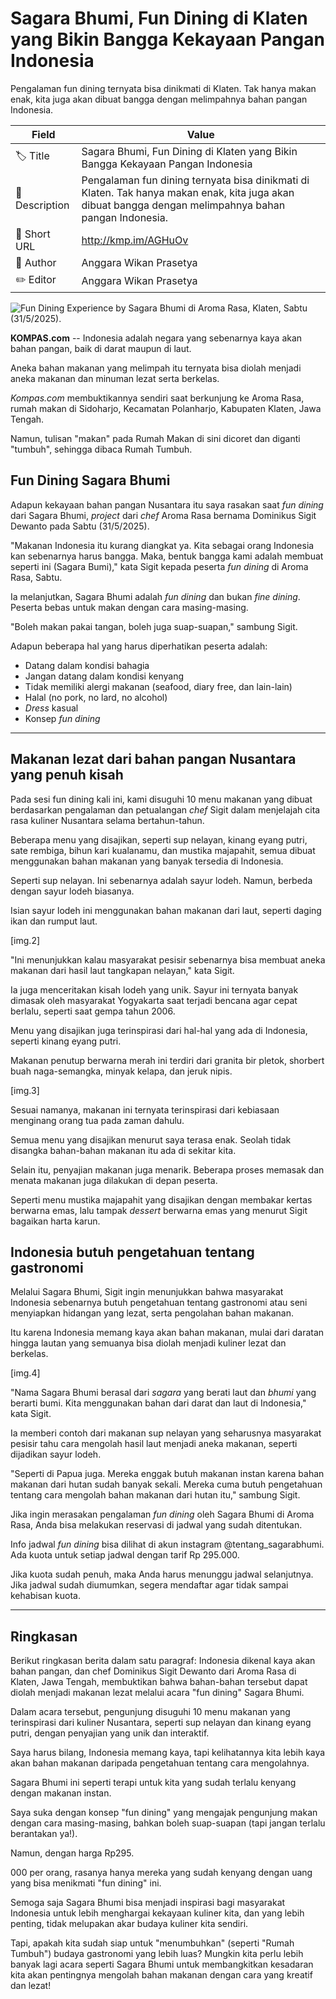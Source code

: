 # Sagara Bhumi, Fun Dining di Klaten yang Bikin Bangga Kekayaan Pangan Indonesia

Pengalaman fun dining ternyata bisa dinikmati di Klaten. Tak hanya makan enak, kita juga akan dibuat bangga dengan melimpahnya bahan pangan Indonesia.

| Field         | Value                                                       |
|---------------|-------------------------------------------------------------|
| 🏷️ Title       | Sagara Bhumi, Fun Dining di Klaten yang Bikin Bangga Kekayaan Pangan Indonesia |
| 📝 Description | Pengalaman fun dining ternyata bisa dinikmati di Klaten. Tak hanya makan enak, kita juga akan dibuat bangga dengan melimpahnya bahan pangan Indonesia. |
| 🔗 Short URL   | http://kmp.im/AGHuOv |
| 👤 Author      | Anggara Wikan Prasetya |
| ✏️ Editor      | Anggara Wikan Prasetya |

![Fun Dining Experience by Sagara Bhumi di Aroma Rasa, Klaten, Sabtu (31/5/2025).](https://asset.kompas.com/crops/zuJaNpS0Cd6YZneDzRVBLBoClQU=/0x0:1800x1200/750x500/data/photo/2025/06/16/684f9fe97a68a.jpg)

**KOMPAS.com** -- Indonesia adalah negara yang sebenarnya kaya akan bahan pangan, baik di darat maupun di laut.

Aneka bahan makanan yang melimpah itu ternyata bisa diolah menjadi aneka makanan dan minuman lezat serta berkelas.

*Kompas.com* membuktikannya sendiri saat berkunjung ke Aroma Rasa, rumah makan di Sidoharjo, Kecamatan Polanharjo, Kabupaten Klaten, Jawa Tengah.

Namun, tulisan "makan" pada Rumah Makan di sini dicoret dan diganti "tumbuh", sehingga dibaca Rumah Tumbuh.

## Fun Dining Sagara Bhumi

Adapun kekayaan bahan pangan Nusantara itu saya rasakan saat *fun dining* dari Sagara Bhumi, *project* dari *chef* Aroma Rasa bernama Dominikus Sigit Dewanto pada Sabtu (31/5/2025).

"Makanan Indonesia itu kurang diangkat ya. Kita sebagai orang Indonesia kan sebenarnya harus bangga. Maka, bentuk bangga kami adalah membuat seperti ini (Sagara Bumi)," kata Sigit kepada peserta *fun dining* di Aroma Rasa, Sabtu.

Ia melanjutkan, Sagara Bhumi adalah *fun dining* dan bukan *fine dining*. Peserta bebas untuk makan dengan cara masing-masing.

"Boleh makan pakai tangan, boleh juga suap-suapan," sambung Sigit.

Adapun beberapa hal yang harus diperhatikan peserta adalah:

- Datang dalam kondisi bahagia
- Jangan datang dalam kondisi kenyang
- Tidak memiliki alergi makanan (seafood, diary free, dan lain-lain)
- Halal (no pork, no lard, no alcohol)
- *Dress* kasual
- Konsep *fun dining*

------------------------------------------------------------------------

## Makanan lezat dari bahan pangan Nusantara yang penuh kisah

Pada sesi fun dining kali ini, kami disuguhi 10 menu makanan yang dibuat berdasarkan pengalaman dan petualangan *chef* Sigit dalam menjelajah cita rasa kuliner Nusantara selama bertahun-tahun.

Beberapa menu yang disajikan, seperti sup nelayan, kinang eyang putri, sate rembiga, bihun kari kualanamu, dan mustika majapahit, semua dibuat menggunakan bahan makanan yang banyak tersedia di Indonesia.

Seperti sup nelayan. Ini sebenarnya adalah sayur lodeh. Namun, berbeda dengan sayur lodeh biasanya. 

Isian sayur lodeh ini menggunakan bahan makanan dari laut, seperti daging ikan dan rumput laut.

\[img.2\]

"Ini menunjukkan kalau masyarakat pesisir sebenarnya bisa membuat aneka makanan dari hasil laut tangkapan nelayan," kata Sigit.

Ia juga menceritakan kisah lodeh yang unik. Sayur ini ternyata banyak dimasak oleh masyarakat Yogyakarta saat terjadi bencana agar cepat berlalu, seperti saat gempa tahun 2006.

Menu yang disajikan juga terinspirasi dari hal-hal yang ada di Indonesia, seperti kinang eyang putri.

Makanan penutup berwarna merah ini terdiri dari granita bir pletok, shorbert buah naga-semangka, minyak kelapa, dan jeruk nipis.

\[img.3\]

Sesuai namanya, makanan ini ternyata terinspirasi dari kebiasaan menginang orang tua pada zaman dahulu.

Semua menu yang disajikan menurut saya terasa enak. Seolah tidak disangka bahan-bahan makanan itu ada di sekitar kita.

Selain itu, penyajian makanan juga menarik. Beberapa proses memasak dan menata makanan juga dilakukan di depan peserta.

Seperti menu mustika majapahit yang disajikan dengan membakar kertas berwarna emas, lalu tampak *dessert* berwarna emas yang menurut Sigit bagaikan harta karun.

## Indonesia butuh pengetahuan tentang gastronomi

Melalui Sagara Bhumi, Sigit ingin menunjukkan bahwa masyarakat Indonesia sebenarnya butuh pengetahuan tentang gastronomi atau seni menyiapkan hidangan yang lezat, serta pengolahan bahan makanan.

Itu karena Indonesia memang kaya akan bahan makanan, mulai dari daratan hingga lautan yang semuanya bisa diolah menjadi kuliner lezat dan berkelas.

\[img.4\]

"Nama Sagara Bhumi berasal dari *sagara* yang berati laut dan *bhumi* yang berarti bumi. Kita menggunakan bahan dari darat dan laut di Indonesia," kata Sigit.

Ia memberi contoh dari makanan sup nelayan yang seharusnya masyarakat pesisir tahu cara mengolah hasil laut menjadi aneka makanan, seperti dijadikan sayur lodeh.

"Seperti di Papua juga. Mereka enggak butuh makanan instan karena bahan makanan dari hutan sudah banyak sekali. Mereka cuma butuh pengetahuan tentang cara mengolah bahan makanan dari hutan itu," sambung Sigit.

Jika ingin merasakan pengalaman *fun dining* oleh Sagara Bhumi di Aroma Rasa, Anda bisa melakukan reservasi di jadwal yang sudah ditentukan.

Info jadwal *fun dining* bisa dilihat di akun instagram \@tentang_sagarabhumi. Ada kuota untuk setiap jadwal dengan tarif Rp 295.000.

Jika kuota sudah penuh, maka Anda harus menunggu jadwal selanjutnya. Jika jadwal sudah diumumkan, segera mendaftar agar tidak sampai kehabisan kuota.

---
## Ringkasan

Berikut ringkasan berita dalam satu paragraf: Indonesia dikenal kaya akan bahan pangan, dan chef Dominikus Sigit Dewanto dari Aroma Rasa di Klaten, Jawa Tengah, membuktikan bahwa bahan-bahan tersebut dapat diolah menjadi makanan lezat melalui acara "fun dining" Sagara Bhumi.

 Dalam acara tersebut, pengunjung disuguhi 10 menu makanan yang terinspirasi dari kuliner Nusantara, seperti sup nelayan dan kinang eyang putri, dengan penyajian yang unik dan interaktif.



Saya harus bilang, Indonesia memang kaya, tapi kelihatannya kita lebih kaya akan bahan makanan daripada pengetahuan tentang cara mengolahnya.

 Sagara Bhumi ini seperti terapi untuk kita yang sudah terlalu kenyang dengan makanan instan.

 Saya suka dengan konsep "fun dining" yang mengajak pengunjung makan dengan cara masing-masing, bahkan boleh suap-suapan (tapi jangan terlalu berantakan ya!).

 Namun, dengan harga Rp295.

000 per orang, rasanya hanya mereka yang sudah kenyang dengan uang yang bisa menikmati "fun dining" ini.

 Semoga saja Sagara Bhumi bisa menjadi inspirasi bagi masyarakat Indonesia untuk lebih menghargai kekayaan kuliner kita, dan yang lebih penting, tidak melupakan akar budaya kuliner kita sendiri.

 Tapi, apakah kita sudah siap untuk "menumbuhkan" (seperti "Rumah Tumbuh") budaya gastronomi yang lebih luas? Mungkin kita perlu lebih banyak lagi acara seperti Sagara Bhumi untuk membangkitkan kesadaran kita akan pentingnya mengolah bahan makanan dengan cara yang kreatif dan lezat!

